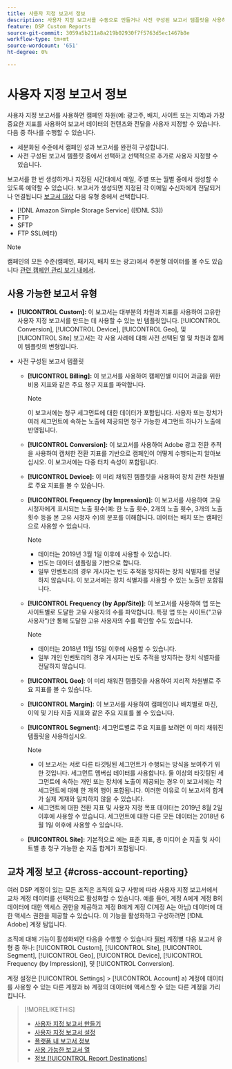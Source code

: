 ```yaml
---
title: 사용자 지정 보고서 정보
description: 사용자 지정 보고서를 수동으로 만들거나 사전 구성된 보고서 템플릿을 사용하는 옵션에 대해 알아봅니다.
feature: DSP Custom Reports
source-git-commit: 3059a5b211a8a219b02930f7f5763d5ec1467b8e
workflow-type: tm+mt
source-wordcount: '651'
ht-degree: 0%

---
```


# 사용자 지정 보고서 정보

사용자 지정 보고서를 사용하면 캠페인 차원(예: 광고주, 배치, 사이트 또는 지역)과 가장 중요한 지표를 사용하여 보고서 데이터의 컨텐츠와 전달을 사용자 지정할 수 있습니다. 다음 중 하나를 수행할 수 있습니다.

* 세분화된 수준에서 캠페인 성과 보고서를 완전히 구성합니다.
* 사전 구성된 보고서 템플릿 중에서 선택하고 선택적으로 추가로 사용자 지정할 수 있습니다.

보고서를 한 번 생성하거나 지정된 시간대에서 매일, 주별 또는 월별 중에서 생성할 수 있도록 예약할 수 있습니다. 보고서가 생성되면 지정된 각 이메일 수신자에게 전달되거나 연결됩니다 [보고서 대상](/help/dsp/reports/report-destinations/report-destination-about.md) 다음 유형 중에서 선택합니다.

* [!DNL Amazon Simple Storage Service] ([!DNL S3])
* FTP
* SFTP
* FTP SSL(베타)

>[!NOTE]
>
>캠페인의 모든 수준(캠페인, 패키지, 배치 또는 광고)에서 주문형 데이터를 볼 수도 있습니다 [관련 캠페인 관리 보기 내에서](/help/dsp/campaign-management/reports/campaign-reports-about.md).

## 사용 가능한 보고서 유형

* **[!UICONTROL Custom]:** 이 보고서는 대부분의 차원과 지표를 사용하여 고유한 사용자 지정 보고서를 만드는 데 사용할 수 있는 빈 템플릿입니다. [!UICONTROL Conversion], [!UICONTROL Device], [!UICONTROL Geo], 및 [!UICONTROL Site] 보고서는 각 사용 사례에 대해 사전 선택된 열 및 차원과 함께 이 템플릿의 변형입니다.

* 사전 구성된 보고서 템플릿

   * **[!UICONTROL Billing]:** 이 보고서를 사용하여 캠페인별 미디어 과금을 위한 비용 지표와 같은 주요 청구 지표를 파악합니다.

      >[!NOTE]
      >
      >이 보고서에는 청구 세그먼트에 대한 데이터가 포함됩니다. 사용자 또는 장치가 여러 세그먼트에 속하는 노출에 제공되면 청구 가능한 세그먼트 하나가 노출에 반영됩니다.

   * **[!UICONTROL Conversion]:** 이 보고서를 사용하여 Adobe 광고 전환 추적을 사용하여 캡처한 전환 지표를 기반으로 캠페인이 어떻게 수행되는지 알아보십시오. 이 보고서에는 다중 터치 속성이 포함됩니다.

   * **[!UICONTROL Device]:** 이 미리 채워진 템플릿을 사용하여 장치 관련 차원별로 주요 지표를 볼 수 있습니다.

   * **[!UICONTROL Frequency (by Impression)]:** 이 보고서를 사용하여 고유 시청자에게 표시되는 노출 횟수(예: 한 노출 횟수, 2개의 노출 횟수, 3개의 노출 횟수 등을 본 고유 시청자 수)의 분포를 이해합니다. 데이터는 배치 또는 캠페인으로 사용할 수 있습니다.

      >[!NOTE]
      >
      >* 데이터는 2019년 3월 1일 이후에 사용할 수 있습니다.
      >* 빈도는 데이터 샘플링을 기반으로 합니다.
      >* 일부 인벤토리의 경우 게시자는 빈도 추적을 방지하는 장치 식별자를 전달하지 않습니다. 이 보고서에는 장치 식별자를 사용할 수 있는 노출만 포함됩니다.


   * **[!UICONTROL Frequency (by App/Site)]:** 이 보고서를 사용하여 앱 또는 사이트별로 도달한 고유 사용자의 수를 파악합니다. 특정 앱 또는 사이트(&quot;고유 사용자&quot;)만 통해 도달한 고유 사용자의 수를 확인할 수도 있습니다.

      >[!NOTE]
      >
      >* 데이터는 2018년 11월 15일 이후에 사용할 수 있습니다.
      >* 일부 개인 인벤토리의 경우 게시자는 빈도 추적을 방지하는 장치 식별자를 전달하지 않습니다.


   * **[!UICONTROL Geo]**: 이 미리 채워진 템플릿을 사용하여 지리적 차원별로 주요 지표를 볼 수 있습니다.

   * **[!UICONTROL Margin]:** 이 보고서를 사용하여 캠페인이나 배치별로 마진, 이익 및 기타 지출 지표와 같은 주요 지표를 볼 수 있습니다.

   * **[!UICONTROL Segment]:** 세그먼트별로 주요 지표를 보려면 이 미리 채워진 템플릿을 사용하십시오.

      >[!NOTE]
      >
      >* 이 보고서는 서로 다른 타깃팅된 세그먼트가 수행되는 방식을 보여주기 위한 것입니다. 세그먼트 멤버십 데이터를 사용합니다. 둘 이상의 타깃팅된 세그먼트에 속하는 개인 또는 장치에 노출이 제공되는 경우 이 보고서에는 각 세그먼트에 대해 한 개의 행이 포함됩니다. 이러한 이유로 이 보고서의 합계가 실제 게재와 일치하지 않을 수 있습니다.
      >* 세그먼트에 대한 전환 지표 및 사용자 지정 목표 데이터는 2019년 8월 2일 이후에 사용할 수 있습니다. 세그먼트에 대한 다른 모든 데이터는 2018년 6월 1일 이후에 사용할 수 있습니다.


   * **[!UICONTROL Site]:** 기본적으로 에는 표준 지표, 총 미디어 순 지출 및 사이트별 총 청구 가능한 순 지출 합계가 포함됩니다.

## 교차 계정 보고 {#cross-account-reporting}

여러 DSP 계정이 있는 모든 조직은 조직의 요구 사항에 따라 사용자 지정 보고서에서 교차 계정 데이터를 선택적으로 활성화할 수 있습니다. 예를 들어, 계정 A에게 계정 B의 데이터에 대한 액세스 권한을 제공하고 계정 B에게 계정 C(계정 A는 아님) 데이터에 대한 액세스 권한을 제공할 수 있습니다. 이 기능을 활성화하고 구성하려면 [!DNL Adobe] 계정 팀입니다.

조직에 대해 기능이 활성화되면 다음을 수행할 수 있습니다 [필터](report-settings.md) 계정별 다음 보고서 유형 중 하나:  [!UICONTROL Custom], [!UICONTROL Site], [!UICONTROL Segment], [!UICONTROL Geo], [!UICONTROL Device], [!UICONTROL Frequency (by Impression)], 및 [!UICONTROL Conversion].

계정 설정은 [!UICONTROL Settings] > [!UICONTROL Account] a) 계정에 데이터를 사용할 수 있는 다른 계정과 b) 계정의 데이터에 액세스할 수 있는 다른 계정을 가리킵니다.

>[!MORELIKETHIS]
>
>* [사용자 지정 보고서 만들기](/help/dsp/reports/report-create.md)
>* [사용자 지정 보고서 설정](/help/dsp/reports/report-settings.md)
>* [플랫폼 내 보고서 정보](/help/dsp/campaign-management/reports/campaign-reports-about.md)
>* [사용 가능한 보고서 열](/help/dsp/reports/report-columns.md)
>* [정보 [!UICONTROL Report Destinations]](/help/dsp/reports/report-destinations/report-destination-about.md)

